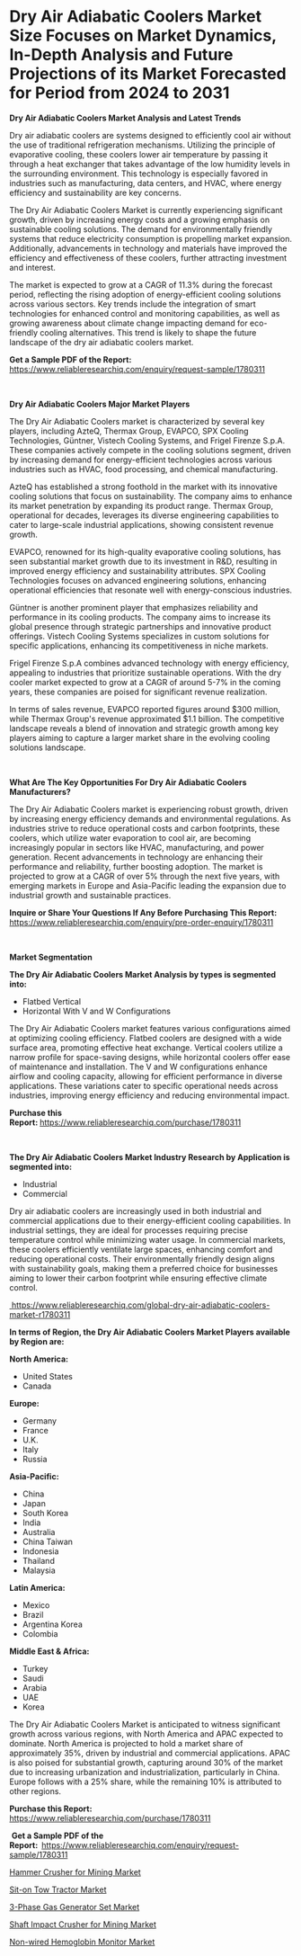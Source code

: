 <p><h1>Dry Air Adiabatic Coolers Market Size Focuses on Market Dynamics, In-Depth Analysis and Future Projections of its Market Forecasted for Period from 2024 to 2031</h1></p><p><strong>Dry Air Adiabatic Coolers Market Analysis and Latest Trends</strong></p>
<p><p>Dry air adiabatic coolers are systems designed to efficiently cool air without the use of traditional refrigeration mechanisms. Utilizing the principle of evaporative cooling, these coolers lower air temperature by passing it through a heat exchanger that takes advantage of the low humidity levels in the surrounding environment. This technology is especially favored in industries such as manufacturing, data centers, and HVAC, where energy efficiency and sustainability are key concerns.</p><p>The Dry Air Adiabatic Coolers Market is currently experiencing significant growth, driven by increasing energy costs and a growing emphasis on sustainable cooling solutions. The demand for environmentally friendly systems that reduce electricity consumption is propelling market expansion. Additionally, advancements in technology and materials have improved the efficiency and effectiveness of these coolers, further attracting investment and interest.</p><p>The market is expected to grow at a CAGR of 11.3% during the forecast period, reflecting the rising adoption of energy-efficient cooling solutions across various sectors. Key trends include the integration of smart technologies for enhanced control and monitoring capabilities, as well as growing awareness about climate change impacting demand for eco-friendly cooling alternatives. This trend is likely to shape the future landscape of the dry air adiabatic coolers market.</p></p>
<p><strong>Get a Sample PDF of the Report:&nbsp;</strong> <a href="https://www.reliableresearchiq.com/enquiry/request-sample/1780311?utm_campaign=1546&utm_medium=2&utm_source=Github&utm_content=ia&utm_term=13102024&utm_id=dry-air-adiabatic-coolers">https://www.reliableresearchiq.com/enquiry/request-sample/1780311</a></p>
<p>&nbsp;</p>
<p><strong>Dry Air Adiabatic Coolers Major Market Players</strong></p>
<p><p>The Dry Air Adiabatic Coolers market is characterized by several key players, including AzteQ, Thermax Group, EVAPCO, SPX Cooling Technologies, Güntner, Vistech Cooling Systems, and Frigel Firenze S.p.A. These companies actively compete in the cooling solutions segment, driven by increasing demand for energy-efficient technologies across various industries such as HVAC, food processing, and chemical manufacturing.</p><p>AzteQ has established a strong foothold in the market with its innovative cooling solutions that focus on sustainability. The company aims to enhance its market penetration by expanding its product range. Thermax Group, operational for decades, leverages its diverse engineering capabilities to cater to large-scale industrial applications, showing consistent revenue growth.</p><p>EVAPCO, renowned for its high-quality evaporative cooling solutions, has seen substantial market growth due to its investment in R&D, resulting in improved energy efficiency and sustainability attributes. SPX Cooling Technologies focuses on advanced engineering solutions, enhancing operational efficiencies that resonate well with energy-conscious industries.</p><p>Güntner is another prominent player that emphasizes reliability and performance in its cooling products. The company aims to increase its global presence through strategic partnerships and innovative product offerings. Vistech Cooling Systems specializes in custom solutions for specific applications, enhancing its competitiveness in niche markets.</p><p>Frigel Firenze S.p.A combines advanced technology with energy efficiency, appealing to industries that prioritize sustainable operations. With the dry cooler market expected to grow at a CAGR of around 5-7% in the coming years, these companies are poised for significant revenue realization.</p><p>In terms of sales revenue, EVAPCO reported figures around $300 million, while Thermax Group's revenue approximated $1.1 billion. The competitive landscape reveals a blend of innovation and strategic growth among key players aiming to capture a larger market share in the evolving cooling solutions landscape.</p></p>
<p>&nbsp;</p>
<p><strong>What Are The Key Opportunities For Dry Air Adiabatic Coolers Manufacturers?</strong></p>
<p><p>The Dry Air Adiabatic Coolers market is experiencing robust growth, driven by increasing energy efficiency demands and environmental regulations. As industries strive to reduce operational costs and carbon footprints, these coolers, which utilize water evaporation to cool air, are becoming increasingly popular in sectors like HVAC, manufacturing, and power generation. Recent advancements in technology are enhancing their performance and reliability, further boosting adoption. The market is projected to grow at a CAGR of over 5% through the next five years, with emerging markets in Europe and Asia-Pacific leading the expansion due to industrial growth and sustainable practices.</p></p>
<p><strong>Inquire or Share Your Questions If Any Before Purchasing This Report:</strong> <a href="https://www.reliableresearchiq.com/enquiry/pre-order-enquiry/1780311?utm_campaign=1546&utm_medium=2&utm_source=Github&utm_content=ia&utm_term=13102024&utm_id=dry-air-adiabatic-coolers">https://www.reliableresearchiq.com/enquiry/pre-order-enquiry/1780311</a></p>
<p>&nbsp;</p>
<p><strong>Market Segmentation</strong></p>
<p><strong>The Dry Air Adiabatic Coolers Market Analysis by types is segmented into:</strong></p>
<p><ul><li>Flatbed Vertical</li><li>Horizontal With V and W Configurations</li></ul></p>
<p><p>The Dry Air Adiabatic Coolers market features various configurations aimed at optimizing cooling efficiency. Flatbed coolers are designed with a wide surface area, promoting effective heat exchange. Vertical coolers utilize a narrow profile for space-saving designs, while horizontal coolers offer ease of maintenance and installation. The V and W configurations enhance airflow and cooling capacity, allowing for efficient performance in diverse applications. These variations cater to specific operational needs across industries, improving energy efficiency and reducing environmental impact.</p></p>
<p><strong>Purchase this Report:&nbsp;</strong><a href="https://www.reliableresearchiq.com/purchase/1780311?utm_campaign=1546&utm_medium=2&utm_source=Github&utm_content=ia&utm_term=13102024&utm_id=dry-air-adiabatic-coolers">https://www.reliableresearchiq.com/purchase/1780311</a></p>
<p>&nbsp;</p>
<p><strong>The Dry Air Adiabatic Coolers Market Industry Research by Application is segmented into:</strong></p>
<p><ul><li>Industrial</li><li>Commercial</li></ul></p>
<p><p>Dry air adiabatic coolers are increasingly used in both industrial and commercial applications due to their energy-efficient cooling capabilities. In industrial settings, they are ideal for processes requiring precise temperature control while minimizing water usage. In commercial markets, these coolers efficiently ventilate large spaces, enhancing comfort and reducing operational costs. Their environmentally friendly design aligns with sustainability goals, making them a preferred choice for businesses aiming to lower their carbon footprint while ensuring effective climate control.</p></p>
<p><a href="https://www.reliableresearchiq.com/global-dry-air-adiabatic-coolers-market-r1780311?utm_campaign=1546&utm_medium=2&utm_source=Github&utm_content=ia&utm_term=13102024&utm_id=dry-air-adiabatic-coolers">&nbsp;https://www.reliableresearchiq.com/global-dry-air-adiabatic-coolers-market-r1780311</a></p>
<p><strong>In terms of Region, the Dry Air Adiabatic Coolers Market Players available by Region are:</strong></p>
<p>
    <p> <strong> North America: </strong>
        <ul>
            <li>United States</li>
            <li>Canada</li>
        </ul>
        </p> 
    <p> <strong> Europe: </strong>
        <ul>
            <li>Germany</li>
            <li>France</li>
            <li>U.K.</li>
            <li>Italy</li>
            <li>Russia</li>
        </ul>
        </p> 
    <p> <strong> Asia-Pacific: </strong>
        <ul>
            <li>China</li>
            <li>Japan</li>
            <li>South Korea</li>
            <li>India</li>
            <li>Australia</li>
            <li>China Taiwan</li>
            <li>Indonesia</li>
            <li>Thailand</li>
            <li>Malaysia</li>
        </ul>
        </p> 
    <p> <strong> Latin America: </strong>
        <ul>
            <li>Mexico</li>
            <li>Brazil</li>
            <li>Argentina Korea</li>
            <li>Colombia</li>
        </ul>
        </p> 
    <p> <strong> Middle East & Africa: </strong>
        <ul>
            <li>Turkey</li>
            <li>Saudi</li>
            <li>Arabia</li>
            <li>UAE</li>
            <li>Korea</li>
        </ul>
    </p>
    </p>
<p><p>The Dry Air Adiabatic Coolers Market is anticipated to witness significant growth across various regions, with North America and APAC expected to dominate. North America is projected to hold a market share of approximately 35%, driven by industrial and commercial applications. APAC is also poised for substantial growth, capturing around 30% of the market due to increasing urbanization and industrialization, particularly in China. Europe follows with a 25% share, while the remaining 10% is attributed to other regions.</p></p>
<p><strong>Purchase this Report: </strong><a href="https://www.reliableresearchiq.com/purchase/1780311?utm_campaign=1546&utm_medium=2&utm_source=Github&utm_content=ia&utm_term=13102024&utm_id=dry-air-adiabatic-coolers">https://www.reliableresearchiq.com/purchase/1780311</a></p>
<p>&nbsp;<strong>Get a Sample PDF of the Report:&nbsp;&nbsp;</strong><a href="https://www.reliableresearchiq.com/enquiry/request-sample/1780311?utm_campaign=1546&utm_medium=2&utm_source=Github&utm_content=ia&utm_term=13102024&utm_id=dry-air-adiabatic-coolers">https://www.reliableresearchiq.com/enquiry/request-sample/1780311</a></p>
<p><strong></strong></p>
<p><p><a href="https://www.linkedin.com/pulse/what-factors-influence-hammer-crusher-mining-market-tletc?utm_campaign=1546&utm_medium=2&utm_source=Github&utm_content=ia&utm_term=13102024&utm_id=dry-air-adiabatic-coolers">Hammer Crusher for Mining Market</a></p><p><a href="https://www.linkedin.com/pulse/sit-on-tow-tractor-market-overview-global-trends-future-prospects-phk7c?utm_campaign=1546&utm_medium=2&utm_source=Github&utm_content=ia&utm_term=13102024&utm_id=dry-air-adiabatic-coolers">Sit-on Tow Tractor Market</a></p><p><a href="https://www.linkedin.com/pulse/global-3-phase-gas-generator-set-market-analysis-key-zpufc?utm_campaign=1546&utm_medium=2&utm_source=Github&utm_content=ia&utm_term=13102024&utm_id=dry-air-adiabatic-coolers">3-Phase Gas Generator Set Market</a></p><p><a href="https://www.linkedin.com/pulse/shaft-impact-crusher-mining-market-trends-strategic-insights-iltgc?utm_campaign=1546&utm_medium=2&utm_source=Github&utm_content=ia&utm_term=13102024&utm_id=dry-air-adiabatic-coolers">Shaft Impact Crusher for Mining Market</a></p><p><a href="https://www.linkedin.com/pulse/global-non-wired-hemoglobin-monitor-market-size-trends-analysis-a94je?utm_campaign=1546&utm_medium=2&utm_source=Github&utm_content=ia&utm_term=13102024&utm_id=dry-air-adiabatic-coolers">Non-wired Hemoglobin Monitor Market</a></p></p>